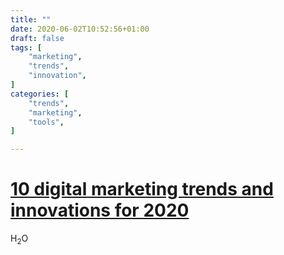 ```yaml
---
title: ""
date: 2020-06-02T10:52:56+01:00
draft: false
tags: [
    "marketing",
    "trends",
    "innovation",
]
categories: [
    "trends",
    "marketing",
    "tools",
]

---
```


# [10 digital marketing trends and innovations for 2020](https://augustafreepress.com/10-digital-marketing-trends-and-innovations-for-2020/)

<!--more-->

H<sub>2</sub>O
